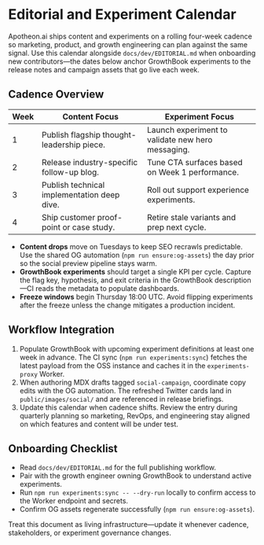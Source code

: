 # Editorial and Experiment Calendar

Apotheon.ai ships content and experiments on a rolling four-week cadence so
marketing, product, and growth engineering can plan against the same signal. Use
this calendar alongside `docs/dev/EDITORIAL.md` when onboarding new
contributors—the dates below anchor GrowthBook experiments to the release notes
and campaign assets that go live each week.

## Cadence Overview

| Week | Content Focus                               | Experiment Focus                                  |
| ---- | ------------------------------------------- | ------------------------------------------------- |
| 1    | Publish flagship thought-leadership piece.  | Launch experiment to validate new hero messaging. |
| 2    | Release industry-specific follow-up blog.   | Tune CTA surfaces based on Week 1 performance.    |
| 3    | Publish technical implementation deep dive. | Roll out support experience experiments.          |
| 4    | Ship customer proof-point or case study.    | Retire stale variants and prep next cycle.        |

- **Content drops** move on Tuesdays to keep SEO recrawls predictable. Use the
  shared OG automation (`npm run ensure:og-assets`) the day prior so the social
  preview pipeline stays warm.
- **GrowthBook experiments** should target a single KPI per cycle. Capture the
  flag key, hypothesis, and exit criteria in the GrowthBook description—CI reads
  the metadata to populate dashboards.
- **Freeze windows** begin Thursday 18:00 UTC. Avoid flipping experiments after
  the freeze unless the change mitigates a production incident.

## Workflow Integration

1. Populate GrowthBook with upcoming experiment definitions at least one week in
   advance. The CI sync (`npm run experiments:sync`) fetches the latest payload
   from the OSS instance and caches it in the `experiments-proxy` Worker.
2. When authoring MDX drafts tagged `social-campaign`, coordinate copy edits
   with the OG automation. The refreshed Twitter cards land in
   `public/images/social/` and are referenced in release briefings.
3. Update this calendar when cadence shifts. Review the entry during quarterly
   planning so marketing, RevOps, and engineering stay aligned on which features
   and content will be under test.

## Onboarding Checklist

- Read `docs/dev/EDITORIAL.md` for the full publishing workflow.
- Pair with the growth engineer owning GrowthBook to understand active
  experiments.
- Run `npm run experiments:sync -- --dry-run` locally to confirm access to the
  Worker endpoint and secrets.
- Confirm OG assets regenerate successfully (`npm run ensure:og-assets`).

Treat this document as living infrastructure—update it whenever cadence,
stakeholders, or experiment governance changes.
